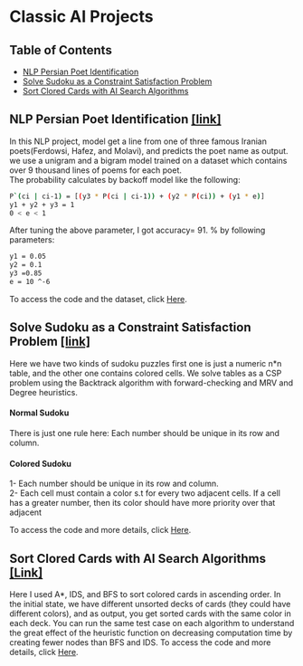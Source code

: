 ﻿# Classic AI Projects


## Table of Contents
* [NLP Persian Poet Identification](https://github.com/MohammadJavadArdestani/Classic-AI-Projects/edit/main/README.md#nlp-persian-poet-identification-link)
* [Solve Sudoku as a Constraint Satisfaction Problem ](https://github.com/MohammadJavadArdestani/Classic-AI-Projects/edit/main/README.md#solve-sudoku-as-a-constraint-satisfaction-problem-link)
* [Sort Clored Cards with AI Search Algorithms](https://github.com/MohammadJavadArdestani/Classic-AI-Projects/edit/main/README.md#sort-clored-cards-with-ai-search-algorithms-link)

## NLP Persian Poet Identification [[link]](https://github.com/MohammadJavadArdestani/NLP-persian-poet-identification)
In this NLP project, model get a line from one of three famous Iranian poets(Ferdowsi, Hafez, and Molavi), and predicts the poet name as output.<br>
we use a unigram and a bigram model trained on a dataset which contains over 9 thousand lines of poems for each poet.<br>
The probability calculates by backoff model like the following:
```bash
P`(ci | ci-1) = [(y3 * P(ci | ci-1)) + (y2 * P(ci)) + (y1 * e)] 
y1 + y2 + y3 = 1 
0 < e < 1 
```
After tuning the above parameter, I got accuracy= 91. % by following parameters: 
```bash
y1 = 0.05
y2 = 0.1
y3 =0.85
e = 10 ^-6 
```

To access the code and the dataset, click [Here](https://github.com/MohammadJavadArdestani/NLP-persian-poet-identification).

## Solve Sudoku as a Constraint Satisfaction Problem [[link]](https://github.com/MohammadJavadArdestani/solve-sudoku-by-CSP)
Here we have two kinds of sudoku puzzles first one is just a numeric n*n table, and the other one contains colored cells.
We solve tables as a CSP problem using the Backtrack algorithm with forward-checking and MRV and Degree heuristics.
#### Normal Sudoku
There is just one rule here: Each number should be unique in its row and column.

#### Colored Sudoku
1- Each number should be unique in its row and column.<br>
2- Each cell must contain a color s.t for every two adjacent cells. If a cell has a greater number, then its color should have more priority over that adjacent

To access the code and more details, click [Here](https://github.com/MohammadJavadArdestani/solve-sudoku-by-CSP).

## Sort Clored Cards with AI Search Algorithms [[Link]](https://github.com/MohammadJavadArdestani/sort-colored-cards-with-AI-search-algorithms)
Here I used A*, IDS, and BFS to sort colored cards in ascending order.
In the initial state, we have different unsorted decks of cards (they could have different colors), and as output, you get sorted cards with the same color in each deck.
You can run the same test case on each algorithm to understand the great effect of the heuristic function on decreasing computation time by creating fewer nodes than BFS and IDS.
To access the code and more details, click [Here](https://github.com/MohammadJavadArdestani/sort-colored-cards-with-AI-search-algorithms).
